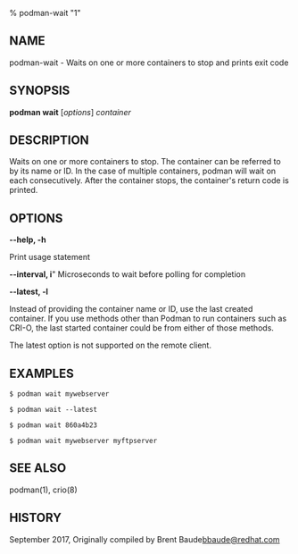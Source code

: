 % podman-wait "1"

## NAME
podman\-wait - Waits on one or more containers to stop and prints exit code

## SYNOPSIS
**podman wait** [*options*] *container*

## DESCRIPTION
Waits on one or more containers to stop.  The container can be referred to by its
name or ID.  In the case of multiple containers, podman will wait on each consecutively.
After the container stops, the container's return code is printed.

## OPTIONS

**--help, -h**

  Print usage statement

**--interval, i**"
  Microseconds to wait before polling for completion

**--latest, -l**

Instead of providing the container name or ID, use the last created container. If you use methods other than Podman
to run containers such as CRI-O, the last started container could be from either of those methods.

The latest option is not supported on the remote client.

## EXAMPLES

```
$ podman wait mywebserver

$ podman wait --latest

$ podman wait 860a4b23

$ podman wait mywebserver myftpserver
```

## SEE ALSO
podman(1), crio(8)

## HISTORY
September 2017, Originally compiled by Brent Baude<bbaude@redhat.com>

